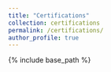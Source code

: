 ```yaml
---
title: "Certifications"
collection: certifications
permalink: /certifications/
author_profile: true
---
```


{% include base_path %}